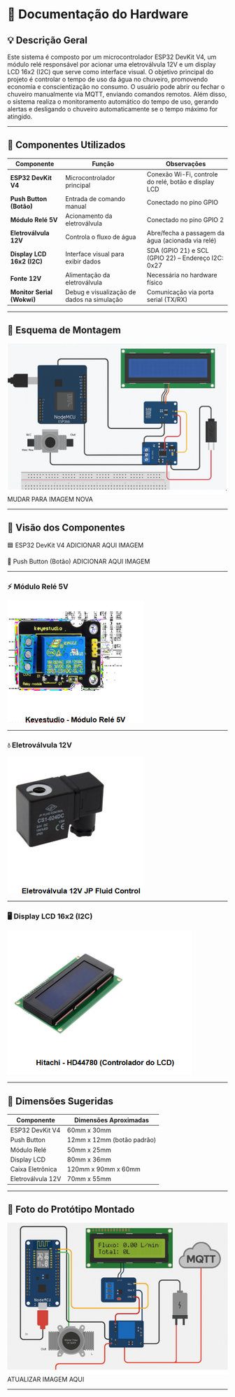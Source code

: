 # 🔧 Documentação do Hardware

## 💡 Descrição Geral

Este sistema é composto por um microcontrolador ESP32 DevKit V4, um módulo relé responsável por acionar uma eletroválvula 12V e um display LCD 16x2 (I2C) que serve como interface visual. O objetivo principal do projeto é controlar o tempo de uso da água no chuveiro, promovendo economia e conscientização no consumo. O usuário pode abrir ou fechar o chuveiro manualmente via MQTT, enviando comandos remotos. Além disso, o sistema realiza o monitoramento automático do tempo de uso, gerando alertas e desligando o chuveiro automaticamente se o tempo máximo for atingido.

---

## 🧰 Componentes Utilizados

| Componente                     | Função                                     | Observações                                             |
|---------------------------------|--------------------------------------------|---------------------------------------------------------|
| **ESP32 DevKit V4**             | Microcontrolador principal                 | Conexão Wi-Fi, controle do relé, botão e display LCD    |
| **Push Button (Botão)**         | Entrada de comando manual                  | Conectado no pino GPIO  |
| **Módulo Relé 5V**              | Acionamento da eletroválvula               | Conectado no pino GPIO 2                   |
| **Eletroválvula 12V**           | Controla o fluxo de água                   | Abre/fecha a passagem da água (acionada via relé)      |
| **Display LCD 16x2 (I2C)**      | Interface visual para exibir dados         | SDA (GPIO 21) e SCL (GPIO 22) – Endereço I2C: 0x27      |
| **Fonte 12V**                   | Alimentação da eletroválvula               | Necessária no hardware físico                           |
| **Monitor Serial (Wokwi)**      | Debug e visualização de dados na simulação | Comunicação via porta serial (TX/RX)                    |


---

## 🔌 Esquema de Montagem

![Esquema Fritzing](../imagens/esquema_fritzing.png)  MUDAR PARA IMAGEM NOVA 

---

## 🧩 Visão dos Componentes

🟦 ESP32 DevKit V4 ADICIONAR AQUI IMAGEM 

🔘 Push Button (Botão) ADICIONAR AQUI IMAGEM 

---

### ⚡ Módulo Relé 5V  
![Relé](../imagens/rele.png)

---

### 💧 Eletroválvula 12V  
![Eletroválvula](../imagens/eletrovalvula.png)

---

### 🖥️ Display LCD 16x2 (I2C)  
![LCD](../imagens/lcd.png)

---


## 📐 Dimensões Sugeridas

| Componente        | Dimensões Aproximadas      |
| ----------------- | -------------------------- |
| ESP32 DevKit V4   | 60mm x 30mm                |
| Push Button       | 12mm x 12mm (botão padrão) |
| Módulo Relé       | 50mm x 25mm                |
| Display LCD       | 80mm x 36mm                |
| Caixa Eletrônica  | 120mm x 90mm x 60mm        |
| Eletroválvula 12V | 70mm x 55mm                |


---

## 📸 Foto do Protótipo Montado  

![Protótipo](../imagens/foto_prototipo.png) ATUALIZAR IMAGEM AQUI 

---

